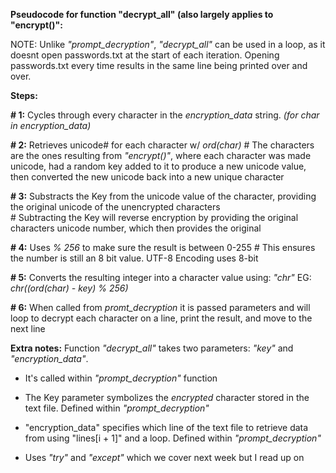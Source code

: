 **Pseudocode for function "decrypt_all" (also largely applies to "encrypt()":**

NOTE: Unlike _"prompt_decryption"_, _"decrypt_all"_ can be used in a loop, as it doesnt open passwords.txt at the start of each iteration. Opening passwords.txt every time results in the same line being printed over and over.



**Steps:**


**# 1:** Cycles through every character in the _encryption_data_ string. _(for char in encryption_data)_


**# 2:** Retrieves unicode# for each character w/ _ord(char)_
         # The characters are the ones resulting from _"encrypt()"_, where each character was made unicode, had a random key added to it to produce a new unicode value, then converted the new unicode back into a new unique character


**# 3:** Substracts the Key from the unicode value of the character, providing the original unicode of the unencrypted characters                                                                                           
         # Subtracting the Key will reverse encryption by providing the original characters unicode number, which then provides the original


**# 4:** Uses _% 256_ to make sure the result is between 0-255
     # This ensures the number is still an 8 bit value. UTF-8 Encoding uses 8-bit


**# 5:** Converts the resulting integer into a character value using: _"chr"_ EG: _chr((ord(char) - key) % 256)_

**# 6:** When called from _promt_decryption_ it is passed parameters and will loop to decrypt each character on a line, print the result, and move to the next line



**Extra notes:**
Function _"decrypt_all"_ takes two parameters: _"key"_ and _"encryption_data"_.
- It's called within _"prompt_decryption"_ function

- The Key parameter symbolizes the *encrypted* character stored in the text file. Defined within _"prompt_decryption"_

- "encryption_data" specifies which line of the text file to retrieve data from using "lines[i + 1]" and a loop. Defined within _"prompt_decryption"_

- Uses _"try"_ and _"except"_ which we cover next week but I read up on
